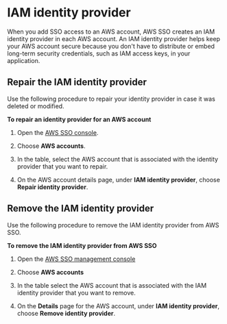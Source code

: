 # IAM identity provider<a name="idp"></a>

When you add SSO access to an AWS account, AWS SSO creates an IAM identity provider in each AWS account\. An IAM identity provider helps keep your AWS account secure because you don't have to distribute or embed long\-term security credentials, such as IAM access keys, in your application\.

## Repair the IAM identity provider<a name="repairidp"></a>

Use the following procedure to repair your identity provider in case it was deleted or modified\.

**To repair an identity provider for an AWS account**

1. Open the [AWS SSO console](https://console.aws.amazon.com/singlesignon)\.

1. Choose **AWS accounts**\.

1. In the table, select the AWS account that is associated with the identity provider that you want to repair\.

1. On the AWS account details page, under **IAM identity provider**, choose **Repair identity provider**\.

## Remove the IAM identity provider<a name="removeidp"></a>

Use the following procedure to remove the IAM identity provider from AWS SSO\.

**To remove the IAM identity provider from AWS SSO**

1. Open the [AWS SSO management console](https://console.aws.amazon.com/singlesignon)

1. Choose **AWS accounts**

1. In the table select the AWS account that is associated with the IAM identity provider that you want to remove\.

1. On the **Details** page for the AWS account, under **IAM identity provider**, choose **Remove identity provider**\.